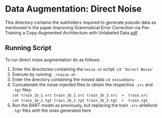 # Data Augmentation: Direct Noise

This directory contains the subfolders required to generate pseudo data as mentioned in the paper Improving Grammatical Error Correction via Pre-Training a Copy-Augmented Architecture with Unlabeled Data [pdf](https://aclanthology.org/N19-1014.pdf). 

## Running Script

To run direct noise augmentation do as follows:

1. Enter the directories containing the `noise.sh` script: `cd 'Direct Noise'`
2. Execute by running: `./noise.sh`
3. Enter the directory containing the noised data `cd noiseddata`
4. Concatenate the noise-injected files to obtain the respective `.src` and `.tgt` files: \
`cat train_1b_1.src train_1b_2.src train_1b_3.src  >  train.src` \
`cat train_1b_1.tgt train_1b_2.tgt train_1b_3.tgt  >  train.tgt`
5. Run the BART model as previously, but replacing the train `.src` aHellond `.tgt` files with the ones generated here



